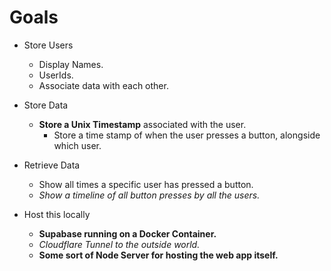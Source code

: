 # Goals

- Store Users
    - Display Names.
    - UserIds.
    - Associate data with each other.

- Store Data
    - **Store a Unix Timestamp** associated with the user.
        - Store a time stamp of when the user presses a button, alongside which user.

- Retrieve Data
    - Show all times a specific user has pressed a button.
    - *Show a timeline of all button presses by all the users.*

- Host this locally
    - **Supabase running on a Docker Container.**
    - *Cloudflare Tunnel to the outside world.*
    - **Some sort of Node Server for hosting the web app itself.**